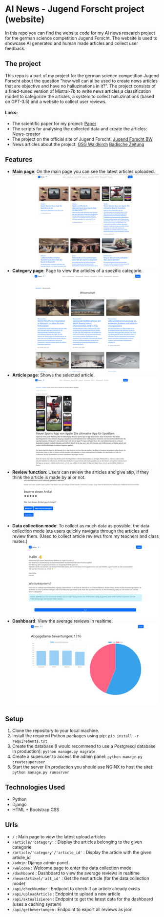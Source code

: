 # AI News - Jugend Forscht project (website)
In this repo you can find the website code for my AI news research project for the german science competition Jugend Forscht. The website is used to showcase AI generated and human made articles and collect user feedback.

## The project

This repo is a part of my project for the german science competition Jugend Forscht about the question "how well can ai be used to create news articles that are objective and have no halluzinations in it?". The project consists of a fined-tuned version of Mistral-7b to write news articles,a classification modell to categorize the articles, a system to collect halluzinations (based on GPT-3.5) and a website to collect user reviews.
#### Links:
- The scientific paper for my project: [Paper](https://cloud.stegle.eu/d/b8d916998f2448d3a003/)
- The scripts for analysing the collected data and create the articles: [News-creator](https://github.com/L-S-2020/News-creator)
- The project on the official site of Jugend Forscht: [Jugend Forscht BW](https://www.jugend-forscht-bw.de/projekt/journalismus-in-zeiten-kuenstlicher-intelligenz/) 
- News articles about the project: [GSG Waldkirch](https://www.gsg-waldkirch.de/aktuelles/jugend-forscht-leonard-stegle-gewinnt-1-preis-beim-regionalwettbewerb.html) [Badische Zeitung](https://www.badische-zeitung.de/waldkircher-gewinnt-regional-entscheid-mit-projekt-zu-kuenstlicher-intelligenz)


## Features

- **Main page**: On the main page you can see the latest articles uploaded.
![mainpage](https://raw.githubusercontent.com/L-S-2020/News-server/master/images/mainpage.png)
- **Category page**: Page to view the articles of a spezific categorie.
![category](https://raw.githubusercontent.com/L-S-2020/News-server/master/images/categorie.png)
- **Article page**: Shows the selected article.
![article](https://raw.githubusercontent.com/L-S-2020/News-server/master/images/article.png)
- **Review function**: Users can review the articles and give atip, if they think the article is made by ai or not.
![review](https://raw.githubusercontent.com/L-S-2020/News-server/master/images/review.png)
- **Data collection mode**: To collect as much data as possible, the data collection mode lets users quickly navigate through the articles and review them. (Used to collect article reviews from my teachers and class mates.)
![data collection](https://raw.githubusercontent.com/L-S-2020/News-server/master/images/datacollection.png)
- **Dashboard**: View the average reviews in realtime. 
![data collection](https://raw.githubusercontent.com/L-S-2020/News-server/master/images/dashboard.png)
## Setup

1. Clone the repository to your local machine.
2. Install the required Python packages using pip: `pip install -r requirements.txt`
4. Create the database (I would recommend to use a Postgresql database in production): `python manage.py migrate`
5. Create a superuser to access the admin panel: `python manage.py createsuperuser`
6. Start the server (In production you should use NGINX to host the site): `python manage.py runserver`

## Technologies Used

- Python
- Django
- HTML + Bootstrap CSS

## Urls

- `/` : Main page to view the latest upload articles
- `/article/'category'` : Display the articles belonging to the given categorie
- `/article/'category'/'article_id'` : Display the article with the given article_id
- `/admin`: Django admin panel
- `/welcome` : Welcome page to enter the data collection mode
- `/dashboard` : Dashboard to view the average reviews in realtime
- `/neuerArtikel/'alt_id'` : Get the next article (for the data collection mode)
- `/api/checkNumber` : Endpoint to check if an article already exists
- `/api/uploadArticle` : Endpoint to upload a new article
- `/api/aktualisieren` : Endpoint to get the latest data for the dashboard (uses a caching system)
- `/api/getbewertungen` : Endpoint to export all reviews as json

